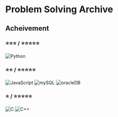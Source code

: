 # Problem Solving Archive

## Acheivement

### ⭐️⭐️⭐️ / ⭐️⭐️⭐️⭐️⭐️
![Python](https://img.shields.io/badge/Python-FFD43B?style=for-the-badge&logo=python&logoColor=blue
)


### ⭐️⭐️ / ⭐️⭐️⭐️⭐️⭐️
![JavaScript](https://img.shields.io/badge/JavaScript-323330?style=for-the-badge&logo=javascript&logoColor=F7DF1E
)
![mySQL](https://img.shields.io/badge/MySQL-005C84?style=for-the-badge&logo=mysql&logoColor=white
)
![oracleDB](https://img.shields.io/badge/Oracle-F80000?style=for-the-badge&logo=Oracle&logoColor=white
)


### ⭐️ / ⭐️⭐️⭐️⭐️⭐️

![C](https://img.shields.io/badge/C-00599C?style=for-the-badge&logo=c&logoColor=white)
![C++](https://img.shields.io/badge/C%2B%2B-00599C?style=for-the-badge&logo=c%2B%2B&logoColor=white
)
